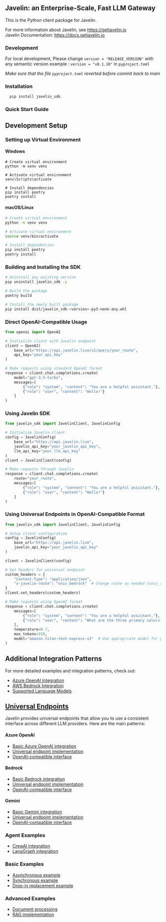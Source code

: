 ## Javelin: an Enterprise-Scale, Fast LLM Gateway

This is the Python client package for Javelin.

For more information about Javelin, see https://getjavelin.io  
Javelin Documentation: https://docs.getjavelin.io

### Development

For local development, Please change `version = "RELEASE_VERSION"` with any semantic version example : `version = "v0.1.10"` in `pyproject.toml`

*Make sure that the file `pyproject.toml` reverted before commit back to main*

### Installation

```python
  pip install javelin_sdk
```

### Quick Start Guide

## Development Setup

### Setting up Virtual Environment

#### Windows

```batch
# Create virtual environment
python -m venv venv

# Activate virtual environment
venv\Scripts\activate

# Install dependencies
pip install poetry
poetry install
```

#### macOS/Linux

```bash
# Create virtual environment
python -m venv venv

# Activate virtual environment
source venv/bin/activate

# Install dependencies
pip install poetry
poetry install
```

### Building and Installing the SDK

```bash
# Uninstall any existing version
pip uninstall javelin_sdk -y

# Build the package
poetry build

# Install the newly built package
pip install dist/javelin_sdk-<version>-py3-none-any.whl
```

### Direct OpenAI-Compatible Usage

```python
from openai import OpenAI

# Initialize client with Javelin endpoint
client = OpenAI(
    base_url="https://api.javelin.live/v1/query/your_route",
    api_key="your_api_key"
)

# Make requests using standard OpenAI format
response = client.chat.completions.create(
    model="gpt-3.5-turbo",
    messages=[
        {"role": "system", "content": "You are a helpful assistant."},
        {"role": "user", "content": "Hello!"}
    ]
)
```

### Using Javelin SDK

```python
from javelin_sdk import JavelinClient, JavelinConfig

# Initialize Javelin client
config = JavelinConfig(
    base_url="https://api.javelin.live",
    javelin_api_key="your_javelin_api_key",
    llm_api_key="your_llm_api_key"
)
client = JavelinClient(config)

# Make requests through Javelin
response = client.chat.completions.create(
    route="your_route",
    messages=[
        {"role": "system", "content": "You are a helpful assistant."},
        {"role": "user", "content": "Hello!"}
    ]
)
```

### Using Universal Endpoints in OpenAI-Compatible Format

```python
from javelin_sdk import JavelinClient, JavelinConfig

# Setup client configuration
config = JavelinConfig(
    base_url="https://api.javelin.live",
    javelin_api_key="your_javelin_api_key"
)

client = JavelinClient(config)

# Set headers for universal endpoint
custom_headers = {
    "Content-Type": "application/json",
    "x-javelin-route": "univ_bedrock"  # Change route as needed (univ_azure, univ_bedrock, univ_gemini)
}
client.set_headers(custom_headers)

# Make requests using OpenAI format
response = client.chat.completions.create(
    messages=[
        {"role": "system", "content": "You are a helpful assistant."},
        {"role": "user", "content": "What are the three primary colors?"}
    ],
    temperature=0.7,
    max_tokens=150,
    model="amazon.titan-text-express-v1"  # Use appropriate model for your endpoint
)
```

## Additional Integration Patterns

For more detailed examples and integration patterns, check out:

- [Azure OpenAI Integration](https://docs.getjavelin.io/docs/javelin-core/integration#2-azure-openai-api-endpoints)
- [AWS Bedrock Integration](https://docs.getjavelin.io/docs/javelin-core/integration#2-azure-openai-api-endpoints)
- [Supported Language Models](https://docs.getjavelin.io/docs/javelin-core/supported-llms)

## [Universal Endpoints](https://docs.getjavelin.io/docs/javelin-core/integration#unified-endpoints)

Javelin provides universal endpoints that allow you to use a consistent interface across different LLM providers. Here are the main patterns:

#### Azure OpenAI
- [Basic Azure OpenAI integration](examples/azure-openai/azure-universal.py)
- [Universal endpoint implementation](examples/azure-openai/javelin_azureopenai_univ_endpoint.py)
- [OpenAI-compatible interface](examples/azure-openai/openai_compatible_univ_azure.py)

#### Bedrock
- [Basic Bedrock integration](examples/bedrock/bedrock_client_universal.py)
- [Universal endpoint implementation](examples/bedrock/javelin_bedrock_univ_endpoint.py)
- [OpenAI-compatible interface](examples/bedrock/openai_compatible_univ_bedrock.py)

#### Gemini
- [Basic Gemini integration](examples/gemini/gemini-universal.py)
- [Universal endpoint implementation](examples/gemini/javelin_gemini_univ_endpoint.py)
- [OpenAI-compatible interface](examples/gemini/openai_compatible_univ_gemini.py)

### Agent Examples
- [CrewAI integration](examples/agents/crewai_javelin.ipynb)
- [LangGraph integration](examples/agents/langgraph_javelin.ipynb)

### Basic Examples
- [Asynchronous example](examples/aexample.py)
- [Synchronous example](examples/example.py)
- [Drop-in replacement example](examples/drop_in_replacement.py)

### Advanced Examples
- [Document processing](examples/document_processing.py)
- [RAG implementation](examples/javelin_rag_embeddings_demo.ipynb)
